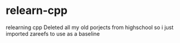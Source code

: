 # relearn-cpp

relearning cpp
Deleted all my old porjects from highschool so i just imported zareefs to use as a baseline
